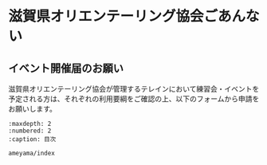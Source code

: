 # 滋賀県オリエンテーリング協会ごあんない

## イベント開催届のお願い

滋賀県オリエンテーリング協会が管理するテレインにおいて練習会・イベントを予定される方は、それぞれの利用要綱をご確認の上、以下のフォームから申請をお願いします。

```{toctree}
:maxdepth: 2
:numbered: 2
:caption: 目次

ameyama/index
```
